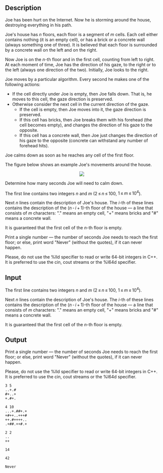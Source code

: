 ## Description

<div><p>Joe has been hurt on the Internet. Now he is storming around the house, destroying everything in his path.</p><p>Joe's house has <span class="tex-span"><i>n</i></span> floors, each floor is a segment of <span class="tex-span"><i>m</i></span> cells. Each cell either contains nothing (it is an empty cell), or has a brick or a concrete wall (always something one of three). It is believed that each floor is surrounded by a concrete wall on the left and on the right.</p><p>Now Joe is on the <span class="tex-span"><i>n</i></span>-th floor and in the first cell, counting from left to right. At each moment of time, Joe has the direction of his gaze, to the right or to the left (always one direction of the two). Initially, Joe looks to the right.</p><p>Joe moves by a particular algorithm. Every second he makes one of the following actions: </p><ul> <li> If the cell directly under Joe is empty, then Joe falls down. That is, he moves to this cell, the gaze direction is preserved. </li><li> Otherwise consider the next cell in the current direction of the gaze. <ul> <li> If the cell is empty, then Joe moves into it, the gaze direction is preserved. </li><li> If this cell has bricks, then Joe breaks them with his forehead (the cell becomes empty), and changes the direction of his gaze to the opposite. </li><li> If this cell has a concrete wall, then Joe just changes the direction of his gaze to the opposite (concrete can withstand any number of forehead hits). </li></ul> </li></ul><p>Joe calms down as soon as he reaches <span class="tex-font-style-bf">any</span> cell of the first floor.</p><p>The figure below shows an example Joe's movements around the house.</p><center> <img class="tex-graphics" src="file://ezTUXHFr.png" style="max-width: 100.0%;max-height: 100.0%;"> </center><p>Determine how many seconds Joe will need to calm down.</p></div><div class="input-specification"><p>The first line contains two integers <span class="tex-span"><i>n</i></span> and <span class="tex-span"><i>m</i></span> (<span class="tex-span">2 ≤ <i>n</i> ≤ 100</span>, <span class="tex-span">1 ≤ <i>m</i> ≤ 10<sup class="upper-index">4</sup></span>).</p><p>Next <span class="tex-span"><i>n</i></span> lines contain the description of Joe's house. The <span class="tex-span"><i>i</i></span>-th of these lines contains the description of the <span class="tex-span">(<i>n</i> - <i>i</i> + 1)</span>-th floor of the house — a line that consists of <span class="tex-span"><i>m</i></span> characters: "<span class="tex-font-style-tt">.</span>" means an empty cell, "<span class="tex-font-style-tt">+</span>" means bricks and "<span class="tex-font-style-tt">#</span>" means a concrete wall.</p><p>It is guaranteed that the first cell of the <span class="tex-span"><i>n</i></span>-th floor is empty.</p></div><div class="output-specification"><p>Print a single number — the number of seconds Joe needs to reach the first floor; or else, print word "<span class="tex-font-style-tt">Never</span>" (without the quotes), if it can never happen.</p><p>Please, do not use the <span class="tex-font-style-tt">%lld</span> specifier to read or write 64-bit integers in С++. It is preferred to use the <span class="tex-font-style-tt">cin</span>, <span class="tex-font-style-tt">cout</span> streams or the <span class="tex-font-style-tt">%I64d</span> specifier.</p></div>

## Input

<p>The first line contains two integers <span class="tex-span"><i>n</i></span> and <span class="tex-span"><i>m</i></span> (<span class="tex-span">2 ≤ <i>n</i> ≤ 100</span>, <span class="tex-span">1 ≤ <i>m</i> ≤ 10<sup class="upper-index">4</sup></span>).</p><p>Next <span class="tex-span"><i>n</i></span> lines contain the description of Joe's house. The <span class="tex-span"><i>i</i></span>-th of these lines contains the description of the <span class="tex-span">(<i>n</i> - <i>i</i> + 1)</span>-th floor of the house — a line that consists of <span class="tex-span"><i>m</i></span> characters: "<span class="tex-font-style-tt">.</span>" means an empty cell, "<span class="tex-font-style-tt">+</span>" means bricks and "<span class="tex-font-style-tt">#</span>" means a concrete wall.</p><p>It is guaranteed that the first cell of the <span class="tex-span"><i>n</i></span>-th floor is empty.</p>

## Output

<p>Print a single number — the number of seconds Joe needs to reach the first floor; or else, print word "<span class="tex-font-style-tt">Never</span>" (without the quotes), if it can never happen.</p><p>Please, do not use the <span class="tex-font-style-tt">%lld</span> specifier to read or write 64-bit integers in С++. It is preferred to use the <span class="tex-font-style-tt">cin</span>, <span class="tex-font-style-tt">cout</span> streams or the <span class="tex-font-style-tt">%I64d</span> specifier.</p>





```input1
3 5
..+.#
#+..+
+.#+.

```




```input2
4 10
...+.##+.+
+#++..+++#
++.#++++..
.+##.++#.+

```




```input3
2 2
..
++

```




```output1
14
```




```output2
42

```




```output3
Never
```


